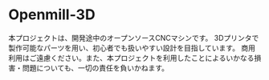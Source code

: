 # Openmill-3D
本プロジェクトは、開発途中のオープンソースCNCマシンです。 3Dプリンタで製作可能なパーツを用い、初心者でも扱いやすい設計を目指しています。 商用利用はご遠慮ください。また、本プロジェクトを利用したことによるいかなる損害・問題についても、一切の責任を負いかねます。
